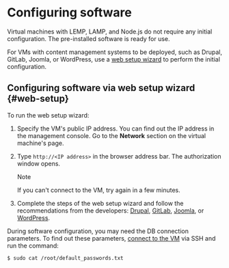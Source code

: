 # Configuring software

Virtual machines with LEMP, LAMP, and Node.js do not require any initial configuration. The pre-installed software is ready for use.

For VMs with content management systems to be deployed, such as Drupal, GitLab, Joomla, or WordPress, use a [web setup wizard](#web-setup) to perform the initial configuration.

## Configuring software via web setup wizard {#web-setup}

To run the web setup wizard:

1. Specify the VM's public IP address. You can find out the IP address in the management console. Go to the **Network** section on the virtual machine's page.
1. Type `http://<IP address>` in the browser address bar. The authorization window opens.

    > [!NOTE]
    > 
    > If you can't connect to the VM, try again in a few minutes.
    
1. Complete the steps of the web setup wizard and follow the recommendations from the developers: [Drupal](https://drupal.org/), [GitLab](https://about.gitlab.com), [Joomla](https://joomla.org/), or [WordPress](https://wordpress.org/).

During software configuration, you may need the DB connection parameters. To find out these parameters, [connect to the VM](operate.md) via SSH and run the command:

```
$ sudo cat /root/default_passwords.txt
```

